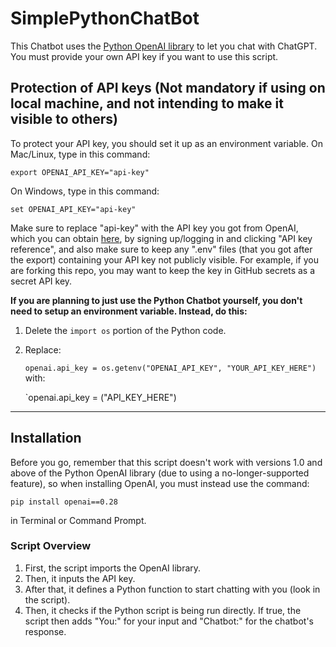 # SimplePythonChatBot
This Chatbot uses the [Python OpenAI library](https://github.com/openai/openai-python) to let you chat with ChatGPT. You must provide your own API key if you want to use this script.

## Protection of API keys (Not mandatory if using on local machine, and not intending to make it visible to others)
To protect your API key, you should set it up as an environment variable. 
On Mac/Linux, type in this command:

`export OPENAI_API_KEY="api-key"`

On Windows, type in this command:

`set OPENAI_API_KEY="api-key"`

Make sure to replace "api-key" with the API key you got from OpenAI, which you can obtain [here](https://platform.openai.com/docs/overview), by signing up/logging in and clicking "API key reference", and also make sure to keep any ".env" files (that you got after the export) containing your API key not publicly visible. For example, if you are forking this repo, you may want to keep the key in GitHub secrets as a secret API key.

**If you are planning to just use the Python Chatbot yourself, you don't need to setup an environment variable. Instead, do this:**
1. Delete the `import os` portion of the Python code.
2. Replace:

   `openai.api_key = os.getenv("OPENAI_API_KEY", "YOUR_API_KEY_HERE")`
   with:

   `openai.api_key = ("API_KEY_HERE")
___________________________________________________________________________
## Installation
Before you go, remember that this script doesn't work with versions 1.0 and above of the Python OpenAI library (due to using a no-longer-supported feature), so when installing OpenAI, you must instead use the command:

`pip install openai==0.28`

in Terminal or Command Prompt.

### Script Overview
1. First, the script imports the OpenAI library.
2. Then, it inputs the API key.
3. After that, it defines a Python function to start chatting with you (look in the script).
4. Then, it checks if the Python script is being run directly. If true, the script then adds "You:" for your input and "Chatbot:" for the chatbot's response.
